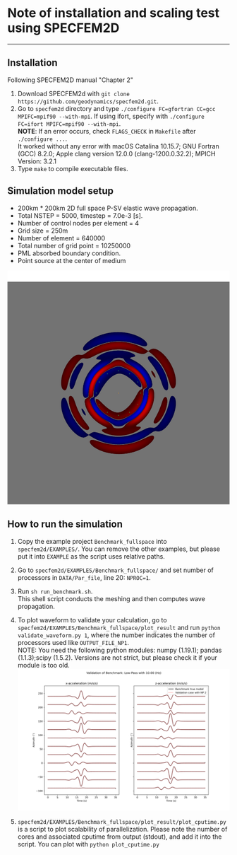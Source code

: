 # Note of installation and scaling test using SPECFEM2D
---


## Installation
Following SPECFEM2D manual "Chapter 2"

1. Download SPECFEM2d with `git clone https://github.com/geodynamics/specfem2d.git`.
2. Go to `specfem2d` directory and type `./configure FC=gfortran CC=gcc MPIFC=mpif90 --with-mpi`. If using ifort, specify with `./configure FC=ifort MPIFC=mpif90 --with-mpi`. \
__NOTE__: If an error occurs, check `FLAGS_CHECK` in `Makefile` after `./configure ...`.\
It worked without any error with macOS Catalina 10.15.7; GNU Fortran (GCC) 8.2.0; Apple clang version 12.0.0 (clang-1200.0.32.2); MPICH Version: 3.2.1
3. Type `make` to compile executable files.

## Simulation model setup
- 200km * 200km 2D full space P-SV elastic wave propagation.
- Total NSTEP = 5000, timestep = 7.0e-3 [s].
- Number of control nodes per element = 4
- Grid size = 250m
- Number of element = 640000
- Total number of grid point = 10250000
- PML absorbed boundary condition.
- Point source at the center of medium

![plot_example](./fig/forward_image0003000.jpg)

## How to run the simulation

1. Copy the example project `Benchmark_fullspace` into `specfem2d/EXAMPLES/`. You can remove the other examples, but please put it into `EXAMPLE` as the script uses relative paths.

2. Go to `specfem2d/EXAMPLES/Benchmark_fullspace/` and set number of processors in `DATA/Par_file`, line 20: `NPROC=1`.

3. Run `sh run_benchmark.sh`.\
This shell script conducts the meshing and then computes wave propagation.

4. To plot waveform to validate your calculation, go to `specfem2d/EXAMPLES/Benchmark_fullspace/plot_result` and run `python validate_waveform.py 1`, where the number indicates the number of processors used like `OUTPUT_FILE_NP1`.\
NOTE: You need the following python modules: numpy (1.19.1); pandas (1.1.3);scipy (1.5.2). Versions are not strict, but please check it if your module is too old.
![validation_result](./fig/validation_result.png)

5. `specfem2d/EXAMPLES/Benchmark_fullspace/plot_result/plot_cputime.py` is a script to plot scalability of parallelization. Please note the number of cores and associated cputime from output (stdout), and add it into the script. You can plot with `python plot_cputime.py`
